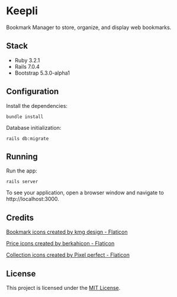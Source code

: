 # Keepli

Bookmark Manager to store, organize, and display web bookmarks.

## Stack

- Ruby 3.2.1
- Rails 7.0.4
- Bootstrap 5.3.0-alpha1

## Configuration

Install the dependencies:

```
bundle install
```

Database initialization:

```
rails db:migrate
```

## Running

Run the app:

```
rails server
```

To see your application, open a browser window and navigate to http://localhost:3000.

## Credits

<a href="https://www.flaticon.com/free-icons/bookmark" title="bookmark icons">Bookmark icons created by kmg design - Flaticon</a>

<a href="https://www.flaticon.com/free-icons/price" title="price icons">Price icons created by berkahicon - Flaticon</a>

<a href="https://www.flaticon.com/free-icons/collection" title="collection icons">Collection icons created by Pixel perfect - Flaticon</a>

## License

This project is licensed under the [MIT License](LICENSE).
